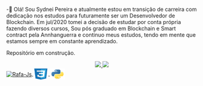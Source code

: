 -👋 Olá! Sou Sydnei Pereira e atualmente estou em transição de carreira com dedicação nos estudos para
            futuramente ser um Desenvolvedor de Blockchain. Em jul/2020 tomei a decisão de estudar por conta própria
            fazendo diversos cursos, Sou pós graduado em Blockchain e Smart contract pela Annhanguerra e continuo meus estudos, tendo em mente que estamos sempre em constante aprendizado.
            
  Repositório em construção.   
  
<div align="center">
  <a href="https://github.com/SydneiDev">
  <img height="180em" src="https://github-readme-stats.vercel.app/api?username=SydneiDev&show_icons=true&theme=dracula&include_all_commits=true&count_private=true"/>
  <img height="180em" src="https://github-readme-stats.vercel.app/api/top-langs/?username=SydneiDev&layout=compact&langs_count=7&theme=dracula"/>
</div>
        <img align="center" alt="Rafa-Js" height="30" width="40"src="https://cdn.jsdelivr.net/gh/devicons/devicon/icons/solidity/solidity-original.svg" /> 
        <img align="center" alt="Rafa-CSS" height="30" width="40" src="https://raw.githubusercontent.com/devicons/devicon/master/icons/css3/css3-original.svg">
        <img align="center" alt="Rafa-Python" height="30" width="40" src="https://raw.githubusercontent.com/devicons/devicon/master/icons/python/python-original.svg">
